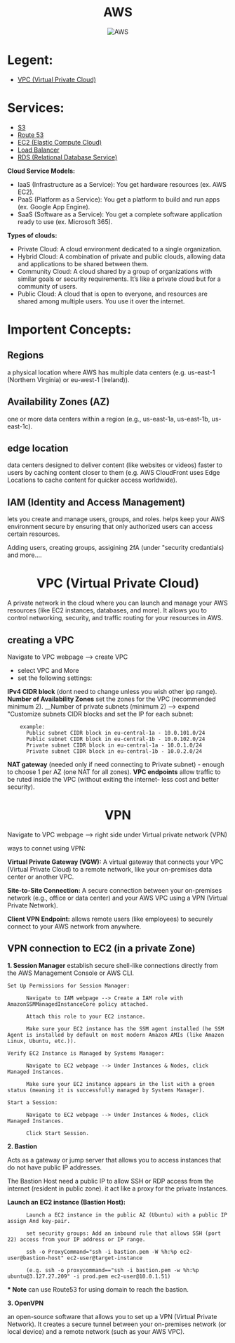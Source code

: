 <div align="center">

# **AWS**
![AWS](../pic/aws.gif)
</div>

# Legent:

   * [VPC (Virtual Private Cloud)](#VPC-(Virtual-Private-Cloud))
# Services:

   * [S3](./files/s3.md)
   * [Route 53](./files/route53.md)
   * [EC2 (Elastic Compute Cloud)](./files/ec2.md)
   * [Load Balancer](./files/LoadBalancer.md)
   * [RDS (Relational Database Service)](./files/RDS.md)

__Cloud Service Models:__ 

  * IaaS (Infrastructure as a Service): You get hardware resources (ex. AWS EC2).
  * PaaS (Platform as a Service): You get a platform to build and run apps (ex. Google App Engine).
  * SaaS (Software as a Service): You get a complete software application ready to use (ex. Microsoft 365).

__Types of clouds:__

  * Private Cloud: A cloud environment dedicated to a single organization.
  * Hybrid Cloud: A combination of private and public clouds, allowing data and applications to be shared between them.
  * Community Cloud: A cloud shared by a group of organizations with similar goals or security requirements. It’s like a private cloud but for a community of users.
  * Public Cloud: A cloud that is open to everyone, and resources are shared among multiple users. You use it over the internet.

# Importent Concepts:

## Regions 

a physical location where AWS has multiple data centers (e.g. us-east-1 (Northern Virginia) or eu-west-1 (Ireland)).

## Availability Zones (AZ)

one or more data centers within a region (e.g., us-east-1a, us-east-1b, us-east-1c).

## edge location

data centers designed to deliver content (like websites or videos) faster to users by caching content closer to them (e.g. AWS CloudFront uses Edge Locations to cache content for quicker access worldwide).

## IAM (Identity and Access Management) 

lets you create and manage users, groups, and roles. helps keep your AWS environment secure by ensuring that only authorized users can access certain resources.

Adding users, creating groups, assigining 2fA (under "security credantials) and more....

<div align="center">

# **VPC (Virtual Private Cloud)**
</div>

 A private network in the cloud where you can launch and manage your AWS resources (like EC2 instances, databases, and more). It allows you to control networking, security, and traffic routing for your resources in AWS.

 ## creating a VPC

 Navigate to VPC webpage --> create VPC

  * select VPC and More
  * set the following settings:

  __IPv4 CIDR block__ (dont need to change unless you wish other ipp range).
  __Number of Availability Zones__ set the zones for the VPC (recommended minimum 2).
  __Number of private subnets (minimum 2) --> expend "Customize subnets CIDR blocks and set the IP for each subnet:

        example: 
          Public subnet CIDR block in eu-central-1a - 10.0.101.0/24
          Public subnet CIDR block in eu-central-1b - 10.0.102.0/24 
          Private subnet CIDR block in eu-central-1a - 10.0.1.0/24
          Private subnet CIDR block in eu-central-1b - 10.0.2.0/24

  __NAT gateway__ (needed only if need connecting to Private subnet) - enough to choose 1 per AZ (one NAT for all zones).
  __VPC endpoints__ allow traffic to be ruted inside the VPC (without exiting the internet- less cost and better security).



<div align="center">

# **VPN**
</div>

Navigate to VPC webpage --> right side under Virtual private network (VPN)

ways to connet using VPN:

  __Virtual Private Gateway (VGW):__ A virtual gateway that connects your VPC (Virtual Private Cloud) to a remote network, like your on-premises data center or another VPC.
  
  __Site-to-Site Connection:__ A secure connection between your on-premises network (e.g., office or data center) and your AWS VPC using a VPN (Virtual Private Network).
  
  __Client VPN Endpoint:__ allows remote users (like employees) to securely connect to your AWS network from anywhere.

## VPN connection to EC2 (in a private Zone)

__1. Session Manager__ establish secure shell-like connections directly from the AWS Management Console or AWS CLI.

    Set Up Permissions for Session Manager:

          Navigate to IAM webpage --> Create a IAM role with AmazonSSMManagedInstanceCore policy attached.

          Attach this role to your EC2 instance.

          Make sure your EC2 instance has the SSM agent installed (he SSM Agent is installed by default on most modern Amazon AMIs (like Amazon Linux, Ubuntu, etc.)).
    
    Verify EC2 Instance is Managed by Systems Manager:

          Navigate to EC2 webpage --> Under Instances & Nodes, click Managed Instances.

          Make sure your EC2 instance appears in the list with a green status (meaning it is successfully managed by Systems Manager).
          
    Start a Session:

          Navigate to EC2 webpage --> Under Instances & Nodes, click Managed Instances.

          Click Start Session.

  __2. Bastion__

  Acts as a gateway or jump server that allows you to access instances that do not have public IP addresses.

  The Bastion Host need a public IP to allow SSH or RDP access from the internet (resident in public zone). it act like a proxy for the private Instances.

  __Launch an EC2 instance (Bastion Host):__

          Launch a EC2 instance in the public AZ (Ubuntu) with a public IP assign And key-pair.

          set security groups: Add an inbound rule that allows SSH (port 22) access from your IP address or IP range.

          ssh -o ProxyCommand="ssh -i bastion.pem -W %h:%p ec2-user@bastion-host" ec2-user@target-instance

          (e.g. ssh -o proxycommand=="ssh -i bastion.pem -w %h:%p ubuntu@3.127.27.209" -i prod.pem ec2-user@10.0.1.51)

  __* Note__ can use Route53 for using domain to reach the bastion.

__3. OpenVPN__ 

an open-source software that allows you to set up a VPN (Virtual Private Network). It creates a secure tunnel between your on-premises network (or local device) and a remote network (such as your AWS VPC).


          
